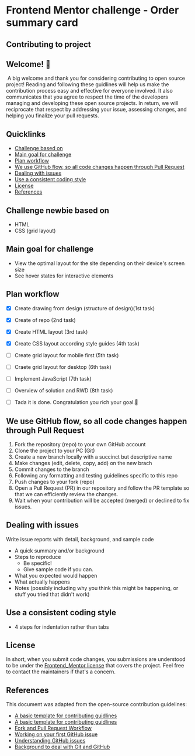 # Frontend Mentor challenge -  Order summary card

## Contributing to project

## Welcome! 👋

&nbsp;A big welcome and thank you for considering contributing to open source project!
Reading and following these guidlines will help us make the contribution process easy and effective for everyone involved. It also
communicates that you agree to respect the time of the developers managing and developing these open source projects. In return, we will reciprocate that respect by addressing your issue, assessing changes, and helping you finalize your pull requests. 

## Quicklinks

* [Challenge based on](#challenge-intermediate-based-on) 
* [Main goal for challenge](#main-goal-for-challenge)
* [Plan workflow](#plan-workflow)
* [We use GitHub flow, so all code changes happen through Pull Request](#we-use-github-flow-so-all-code-changes-happen-through-pull-request)
* [Dealing with issues](#dealing-with-issues)
* [Use a consistent coding style](#use-a-consistent-coding-style)
* [License](#license)
* [References](#references)


## Challenge newbie based on

- HTML
- CSS (grid layout)

## Main goal for challenge

- View the optimal layout for the site depending on their device's screen size
- See hover states for interactive elements

## Plan workflow

- [x] Create drawing from design (structure of design)(1st task)
- [x] Create of repo (2nd task)
- [x] Create HTML layout (3rd task)
- [x] Create CSS layout according style guides (4th task)
- [ ] Create grid layout for mobile first (5th task)
- [ ] Craete grid layout for desktop (6th task)
- [ ] Implement JavaScript (7th task)
- [ ] Overview of solution and RWD (8th task)
- [ ] Tada it is done. Congratulation you rich your goal.🎉


## We use GitHub flow, so all code changes happen through Pull Request

1. Fork the repository (repo) to your own GitHub account
2. Clone the project to your PC (Git)
3. Create a new branch locally with a succinct but descriptive name
4. Make changes (edit, delete, copy, add) on the new brach
5. Commit changes to the branch
6. Following any formatting and testing guidelines specific to this repo
7. Push changes to your fork (repo)
8. Open a Pull Request (PR) in our repository and follow the PR template so that we can efficiently review the changes.
9. Wait when your contribution will be accepted (merged) or declined to fix issues.

## Dealing with issues

Write issue reports with detail, background, and sample code

* A quick summary and/or background
* Steps to reproduce
    * Be specific!
    * Give sample code if you can. 
* What you expected would happen
* What actually happens
* Notes (possibly including why you think this might be happening, or stuff you tried that didn't work)

## Use a consistent coding style

- 4 steps for indentation rather than tabs

## License

In short, when you submit code changes, you submissions are understood to be under the [Frontend_Mentor license](https://www.frontendmentor.io/license) that covers the project. Feel free to contact the maintainers if that's a concern.

## References

This document was adapted from the open-source contribution guidelines:
  * [A basic template for contributing guidlines](https://gist.github.com/briandk/3d2e8b3ec8daf5a27a62) 
  * [A basic template for contributing guidlines](https://github.com/auth0/open-source-template/blob/master/GENERAL-CONTRIBUTING.md) 
  * [Fork and Pull Request Workflow](https://github.com/susam/gitpr) 
  * [Working on your first GitHub issue](https://www.stevejgordon.co.uk/working-on-your-first-github-issue) 
  * [Understanding GitHub issues](https://www.youtube.com/watch?v=TKJ4RdhyB5Y) 
  * [Background to deal with Git and GitHub](https://www.w3schools.com/git/default.asp)
